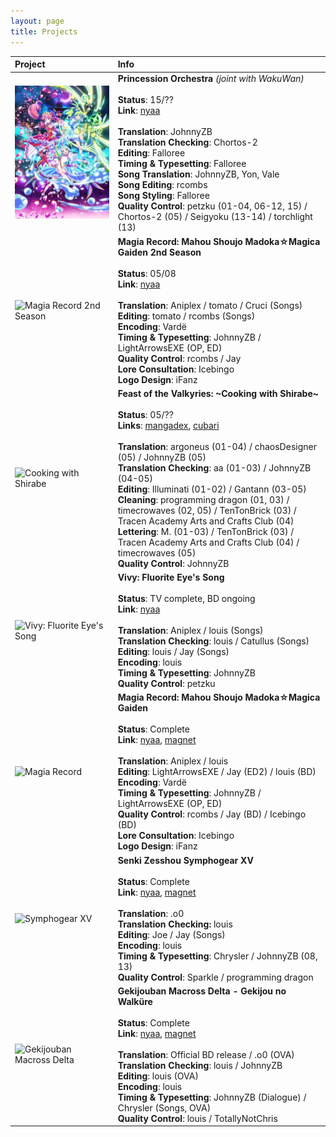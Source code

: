 ```yaml
---
layout: page
title: Projects
---
```




| Project | Info |
| :--- | :--- |
| ![Princession Orchestra](/assets/img/princession-orchestra.jpg) | **Princession Orchestra** *(joint with WakuWan)* <br><br> **Status**: 15/?? <br> **Link**: [nyaa](https://nyaa.si/user/Falloree?f=0&c=0_0&q=Princession) <br><br> **Translation**: JohnnyZB <br> **Translation Checking**: Chortos-2 <br> **Editing**: Falloree <br> **Timing & Typesetting**: Falloree <br> **Song Translation**: JohnnyZB, Yon, Vale <br> **Song Editing**: rcombs <br> **Song Styling**: Falloree <br> **Quality Control**: petzku (01-04, 06-12, 15) / Chortos-2 (05) / Seigyoku (13-14) / torchlight (13) |
| ![Magia Record 2nd Season](/assets/img/magia-record-s2.jpg) | **Magia Record: Mahou Shoujo Madoka☆Magica Gaiden 2nd Season** <br><br> **Status**: 05/08 <br> **Link**: [nyaa](https://nyaa.si/user/yametetomete?f=0&c=0_0&q=Magia+Record) <br><br> **Translation**: Aniplex / tomato / Cruci (Songs) <br> **Editing**: tomato / rcombs (Songs) <br> **Encoding**: Vardë <br> **Timing & Typesetting**: JohnnyZB / LightArrowsEXE (OP, ED) <br> **Quality Control**: rcombs / Jay <br> **Lore Consultation**: Icebingo <br> **Logo Design**: iFanz |
| ![Cooking with Shirabe](/assets/img/shirabemeshi.jpg) | **Feast of the Valkyries: \~Cooking with Shirabe\~** <br><br> **Status**: 05/?? <br> **Links**: [mangadex](https://mangadex.org/title/9fd23805-7571-4f09-baff-89d059fba8f9/senki-kanshoku-symphogear-shirabemeshi), [cubari](https://cubari.moe/read/gist/CookingWithShirabe/) <br> <br> **Translation**: argoneus (01-04) / chaosDesigner (05) / JohnnyZB (05) <br> **Translation Checking**: aa (01-03) / JohnnyZB (04-05) <br> **Editing**: Illuminati (01-02) / Gantann (03-05) <br> **Cleaning**: programming dragon (01, 03) / timecrowaves (02, 05) / TenTonBrick (03) / Tracen Academy Arts and Crafts Club (04) <br> **Lettering**: M. (01-03) / TenTonBrick (03) / Tracen Academy Arts and Crafts Club (04) / timecrowaves (05) <br> **Quality Control**: JohnnyZB |
| ![Vivy: Fluorite Eye's Song](/assets/img/vivy.jpg) | **Vivy: Fluorite Eye's Song** <br><br> **Status**: TV complete, BD ongoing <br> **Link**: [nyaa](https://nyaa.si/user/yametetomete?f=0&c=0_0&q=Vivy) <br><br> **Translation**: Aniplex / louis (Songs) <br> **Translation Checking**: louis / Catullus (Songs) <br> **Editing**: louis / Jay (Songs) <br> **Encoding**: louis <br> **Timing & Typesetting**: JohnnyZB <br> **Quality Control**: petzku |
| ![Magia Record](/assets/img/magia-record.jpg) | **Magia Record: Mahou Shoujo Madoka☆Magica Gaiden** <br><br> **Status**: Complete <br> **Link**: [nyaa](https://nyaa.si/view/1617057), [magnet](magnet:?xt=urn:btih:85089a24aa4ed64b797b57c820110d1e6639c4e8&dn=%5BYameteTomete%5D%20Magia%20Record%20%28BD%29&tr=http%3A%2F%2Fnyaa.tracker.wf%3A7777%2Fannounce&tr=udp%3A%2F%2Fopen.stealth.si%3A80%2Fannounce&tr=udp%3A%2F%2Ftracker.opentrackr.org%3A1337%2Fannounce&tr=udp%3A%2F%2Fexodus.desync.com%3A6969%2Fannounce&tr=udp%3A%2F%2Ftracker.torrent.eu.org%3A451%2Fannounce) <br><br> **Translation**: Aniplex / louis <br> **Editing**: LightArrowsEXE / Jay (ED2) / louis (BD) <br> **Encoding**: Vardë <br> **Timing & Typesetting**: JohnnyZB / LightArrowsEXE (OP, ED) <br> **Quality Control**: rcombs / Jay (BD) / Icebingo (BD) <br> **Lore Consultation**: Icebingo <br> **Logo Design**: iFanz |
| ![Symphogear XV](/assets/img/symphogear-xv.jpg) | **Senki Zesshou Symphogear XV** <br><br> **Status**: Complete <br> **Link**: [nyaa](https://nyaa.si/view/1332479), [magnet](magnet:?xt=urn:btih:667967bc99cc416592eca4d52e7d2ca616e508ed&dn=%5BYameteTomete%5D%20Senki%20Zesshou%20Symphogear%20XV%20%28BD%201080p%20OPUS%29&tr=http%3A%2F%2Fnyaa.tracker.wf%3A7777%2Fannounce&tr=udp%3A%2F%2Fopen.stealth.si%3A80%2Fannounce&tr=udp%3A%2F%2Ftracker.opentrackr.org%3A1337%2Fannounce&tr=udp%3A%2F%2Fexodus.desync.com%3A6969%2Fannounce&tr=udp%3A%2F%2Ftracker.torrent.eu.org%3A451%2Fannounce) <br><br> **Translation**: .o0 <br> **Translation Checking:** louis <br> **Editing**: Joe / Jay (Songs) <br> **Encoding**: louis <br> **Timing & Typesetting**: Chrysler / JohnnyZB (08, 13) <br> **Quality Control**: Sparkle / programming dragon |
| ![Gekijouban Macross Delta](/assets/img/macross-delta-movie.jpg) | **Gekijouban Macross Delta - Gekijou no Walküre** <br><br> **Status**: Complete <br> **Link**: [nyaa](https://nyaa.si/view/1122499), [magnet](magnet:?xt=urn:btih:0904514ff1e207607a72bf0548359791b08d887b&dn=%5BYameteTomete%5D%20Gekijouban%20Macross%20Delta%20-%20Gekijou%20no%20Walk%C3%BCre%20%281920x1080%20BD%20FLAC%29%20%5B14A82BE8%5D.mkv&tr=http%3A%2F%2Fnyaa.tracker.wf%3A7777%2Fannounce&tr=udp%3A%2F%2Fopen.stealth.si%3A80%2Fannounce&tr=udp%3A%2F%2Ftracker.opentrackr.org%3A1337%2Fannounce&tr=udp%3A%2F%2Fexodus.desync.com%3A6969%2Fannounce&tr=udp%3A%2F%2Ftracker.torrent.eu.org%3A451%2Fannounce) <br><br> **Translation**: Official BD release / .o0 (OVA) <br> **Translation Checking**: louis / JohnnyZB <br> **Editing**: louis (OVA) <br> **Encoding**: louis <br> **Timing & Typesetting**: JohnnyZB (Dialogue) / Chrysler (Songs, OVA) <br> **Quality Control**: louis / TotallyNotChris |
